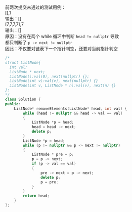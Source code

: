 前两次提交未通过的测试用例：  
[],1  
输出：[]  
[7,7,7,7],7  
输出：[]  
原因：没有在两个 while 循环中判断 `head != nullptr` 导致  
都只判断了 `p -> next != nullptr`    
因此：不仅要对链表下一个指针判空，还要对当前指针判空  
```cpp
/*
struct ListNode{
  int val;
  ListNode * next;
  ListNode():val(0), next(nullptr) {};
  ListNode(int v):val(v), next(nullptr) {}
  ListNode(int v, ListNode * n):val(v), next(n) {}
};
*/
class Solution {
public:
    ListNode* removeElements(ListNode* head, int val) {
        while (head != nullptr && head -> val == val)
        {
            ListNode *p = head;
            head = head -> next;
            delete p;
        }
        ListNode *p = head;
        while (p != nullptr && p -> next != nullptr)
        {
            ListNode * pre = p;
            p = p -> next;
            if (p -> val == val)
            {
                pre -> next = p -> next;
                delete p;
                p = pre;
            }
        }
        return head;
    }
};
```
